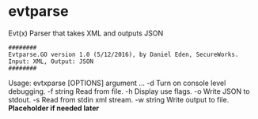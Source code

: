 # evtparse
Evt(x) Parser that takes XML and outputs JSON

	########
	Evtparse.GO version 1.0 (5/12/2016), by Daniel Eden, SecureWorks.
	Input: XML, Output: JSON
	########

Usage: evtxparse [OPTIONS] argument ...
  -d	Turn on console level debugging.
  -f string
    	Read from file.
  -h	Display use flags.
  -o	Write JSON to stdout.
  -s	Read from stdin xml stream.
  -w string
    	Write output to file. **Placeholder if needed later**
